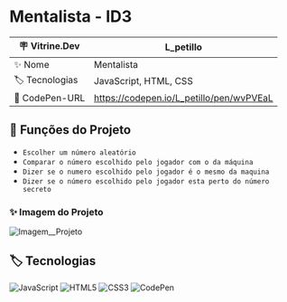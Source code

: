 # Mentalista - ID3

| 🪧 Vitrine.Dev |  L_petillo   |
| -------------  | --- |
| ✨ Nome        | Mentalista 
| 🏷️ Tecnologias | JavaScript, HTML, CSS
| 🚀 CodePen-URL         | https://codepen.io/L_petillo/pen/wvPVEaL

## 🔨 Funções do Projeto

- ``Escolher um número aleatório``
- ``Comparar o número escolhido pelo jogador com o da máquina``
- ``Dizer se o numero escolhido pelo jogador é o mesmo da maquina ``
- ``Dizer se o número escolhido pelo jogador esta perto do número secreto ``

### ✨ Imagem do Projeto

![Imagem__Projeto](https://live.staticflickr.com/65535/52246360104_75579da9d7_b.jpg)

## 🏷️ Tecnologias 

![JavaScript](https://img.shields.io/badge/JavaScript-323330?style=for-the-badge&logo=javascript&logoColor=F7DF1E)
![HTML5](https://img.shields.io/badge/HTML5-E34F26?style=for-the-badge&logo=html5&logoColor=white)
![CSS3](https://img.shields.io/badge/CSS3-1572B6?style=for-the-badge&logo=css3&logoColor=white)
![CodePen](https://camo.githubusercontent.com/9df883a0044327811502d49027e8bdcce09f89266caef16cbaeaf7cf96659977/68747470733a2f2f696d672e736869656c64732e696f2f62616467652f436f646570656e2d3030303030303f7374796c653d666f722d7468652d6261646765266c6f676f3d636f646570656e266c6f676f436f6c6f723d7768697465)



